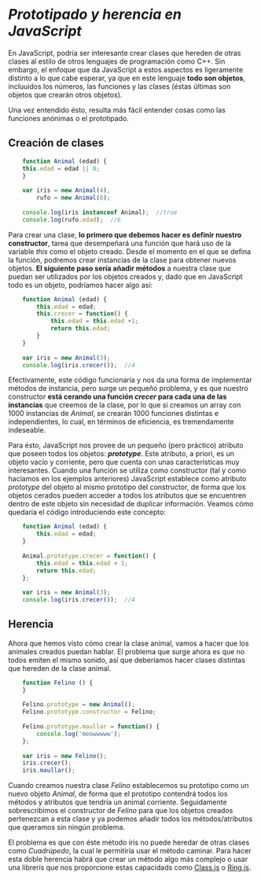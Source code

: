 # ***Prototipado y herencia en JavaScript***

En JavaScript, podría ser interesante crear clases que hereden de otras clases al estilo de otros lenguajes de programación como C++. Sin embargo, el enfoque que da JavaScript a estos aspectos es ligeramente distinto a lo que cabe esperar, ya que en este lenguaje **todo son objetos**, incluuidos los números, las funciones y las clases (éstas últimas son objetos que crearán otros objetos).

Una vez entendido ésto, resulta más fácil entender cosas como las funciones anónimas o el prototipado.


## Creación de clases

~~~js
    function Animal (edad) {
    this.edad = edad || 0;
    }
    
    var iris = new Animal(4),
        rufo = new Animal(6);
    
    console.log(iris instanceof Animal);  //true
    console.log(rufo.edad);  //6
~~~

Para crear una clase, **lo primero que debemos hacer es definir nuestro constructor**, tarea que desempeñará una función que hará uso de la variable *this* como el objeto creado. Desde el momento en el que se defina la función, podremos crear instancias de la clase para obtener nuevos objetos. **El siguiente paso sería añadir métodos** a nuestra clase que puedan ser utilizados por los objetos creados y, dado que en JavaScript todo es un objeto, podríamos hacer algo así:

~~~js
    function Animal (edad) {
        this.edad = edad;
        this.crecer = function() {
            this.edad = this.edad +1;
            return this.edad;
        }
    }
    
    var iris = new Animal(3);
    console.log(iris.crecer());  //4
~~~

Efectivamente, este código funcionaría y nos da una forma de implementar métodos de instancia, pero surge un pequeño problema, y es que nuestro constructor **está cerando una función *crecer* para cada una de las instancias** que creemos de la clase, por lo que si creamos un array con 1000 instancias de *Animal*, se crearán 1000 funciones distintas e independientes, lo cual, en términos de eficiencia, es tremendamente indeseable.

Para ésto, JavaScript nos provee de un pequeño (pero práctico) atributo que poseen todos los objetos: ***prototype***. Este atributo, a priori, es un objeto vacío y corriente, pero que cuenta con unas características muy interesantes. Cuando una función se utiliza como constructor (tal y como hacíamos en los ejemplos anteriores) JavaScript establece como atributo *prototype* del objeto al mismo prototipo del constructor, de forma que los objetos cerados pueden acceder a todos los atributos que se encuentren dentro de este objeto sin necesidad de duplicar información. Veamos cómo quedaría el código introduciendo este concepto:

~~~js
    function Animal (edad) {
        this.edad = edad;
    }
    
    Animal.prototype.crecer = function() {
        this.edad = this.edad + 1;
        return this.edad;
    };
    
    var iris = new Animal(3);
    console.log(iris.crecer());  //4
~~~


## Herencia

Ahora que hemos visto cómo crear la clase animal, vamos a hacer que los animales creados puedan hablar. El problema que surge ahora es que no todos emiten el mismo sonido, así que deberíamos hacer clases distintas que hereden de la clase animal.

~~~js
    function Felino () {
    }
    
    Felino.prototype = new Animal();
    Felino.prototype.constructor = Felino;
    
    Felino.prototype.maullar = function() {
        console.log('meowwwww');
    };
    
    var iris = new Felino();
    iris.crecer();
    iris.maullar();
~~~

Cuando creamos nuestra clase *Felino* establecemos su prototipo como un nuevo objeto *Animal*, de forma que el prototipo contendrá todos los métodos y atributos que tendría un animal corriente. Seguidamente sobrescribimos el constructor de *Felino* para que los objetos creados pertenezcan a esta clase y ya podemos añadir todos los métodos/atributos que queramos sin ningún problema.

El problema es que con éste método iris no puede heredar de otras clases como *Cuadrúpedo*, la cual le permitiría usar el método caminar. Para hacer esta doble herencia habrá que crear un método algo más complejo o usar una librerís que nos proporcione estas capacidads como [Class.js](http://classjs.readthedocs.org/en/latest/) o [Ring.js](http://ringjs.neoname.eu/).
